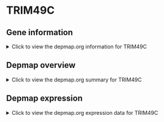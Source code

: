 <h1>TRIM49C</h1>

<h2>Gene information</h2>
<details>
  <summary>Click to view the depmap.org information for TRIM49C</summary>
  <iframe src="https://depmap.org/portal/gene/TRIM49C?tab=about" style="border:none;width:100%;height:800px"></iframe>
</details>

<h2>Depmap overview</h2>
<details>
  <summary>Click to view the depmap.org summary for TRIM49C</summary>
  <iframe src="https://depmap.org/portal/gene/TRIM49C?tab=overview" style="border:none;width:100%;height:800px"></iframe>
</details>

<h2>Depmap expression</h2>
<details>
  <summary>Click to view the depmap.org expression data for TRIM49C</summary>
  <iframe src="https://depmap.org/portal/gene/TRIM49C?tab=characterization" style="border:none;width:100%;height:800px"></iframe>
</details>


<!--
<h2>Reactome Pathway diagram</h2>
PNAME
-->



